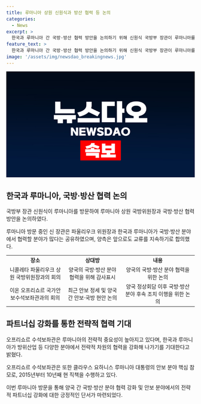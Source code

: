 ```yaml
---
title: 루마니아 상원 신원식과 방산 협력 등 논의
categories:
  - News
excerpt: >
  한국과 루마니아 간 국방·방산 협력 방안을 논의하기 위해 신원식 국방부 장관이 루마니아를 방문 중이다. 파울리우크 루마니아 상원 국방위원장과의 회담에서 양국 간의 전략적 협력을 강조하고, 두 나라가 방위산업 등 다양한 분야에서 협력을 강화해 나가기로 합의했다. 또한, 루마니아 국가안보수석보좌관과의 회담에서 양국 간의 안보·국방 현안을 논의하며 협력을 강조했다.
feature_text: >
  한국과 루마니아 간 국방·방산 협력 방안을 논의하기 위해 신원식 국방부 장관이 루마니아를 방문 중이다. 파울리우크 루마니아 상원 국방위원장과의 회담에서 양국 간의 전략적 협력을 강조하고, 두 나라가 방위산업 등 다양한 분야에서 협력을 강화해 나가기로 합의했다. 또한, 루마니아 국가안보수석보좌관과의 회담에서 양국 간의 안보·국방 현안을 논의하며 협력을 강조했다.
image: '/assets/img/newsdao_breakingnews.jpg'
---
```


<p><img src="/assets/img/newsdao_breakingnews.jpg" alt="implanttips 속보" /></p>

<h2 data-ke-size="size26">한국과 루마니아, 국방·방산 협력 논의</h2>

<p>국방부 장관 신원식이 루마니아를 방문하여 루마니아 상원 국방위원장과 국방·방산 협력 방안을 논의하였다.</p>

<p data-ke-size="size16">루마니아 방문 중인 신 장관은 파울리우크 위원장과 한국과 루마니아가 국방·방산 분야에서 협력할 분야가 많다는 공유하였으며, 양측은 앞으로도 교류를 지속하기로 합의했다.</p>

<table>
    <tr>
        <td style="text-align: center; height: 17px;"><b>장소</b></td>
        <td style="text-align: center; height: 17px;"><b>상대방</b></td>
        <td style="text-align: center; height: 17px;"><b>내용</b></td>
    </tr>
    <tr>
        <td style="text-align: center; height: 17px;">니콜레타 파울리우크 상원 국방위원장과의 회의</td>
        <td style="text-align: center; height: 17px;">양국의 국방·방산 분야 협력을 위해 감사표시</td>
        <td style="text-align: center; height: 17px;">양국의 국방·방산 분야 협력을 위한 논의</td>
    </tr>
    <tr>
        <td style="text-align: center; height: 17px;">이온 오프리쇼르 국가안보수석보좌관과의 회의</td>
        <td style="text-align: center; height: 17px;">최근 안보 정세 및 양국 간 안보·국방 현안 논의</td>
        <td style="text-align: center; height: 17px;">양국 정상회담 이후 국방·방산 분야 후속 조치 이행을 위한 논의</td>
    </tr>
</table>

<h2 data-ke-size="size26">파트너십 강화를 통한 전략적 협력 기대</h2>

<p>오프리쇼르 수석보좌관은 루마니아의 전략적 중요성이 높아지고 있다며, 한국과 루마니아가 방위산업 등 다양한 분야에서 전략적 차원의 협력을 강화해 나가기를 기대한다고 밝혔다.</p>

<p data-ke-size="size16">오프리쇼르 수석보좌관은 또한 클라우스 요하니스 루마니아 대통령의 안보 분야 핵심 참모로, 2015년부터 10년째 현 직책을 수행하고 있다.</p>

<p>이번 루마니아 방문을 통해 양국 간 국방·방산 분야 협력 강화 및 안보 분야에서의 전략적 파트너십 강화에 대한 긍정적인 단서가 마련되었다.</p>

